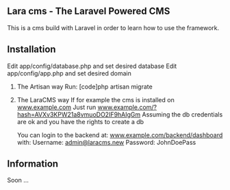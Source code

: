 ## Lara cms - The Laravel Powered CMS

This is a cms build with Laravel in order to learn how to use the framework.

## Installation

Edit app/config/database.php and set desired database
Edit app/config/app.php and set desired domain

1. The Artisan way
   Run: [code]php artisan migrate

2. The LaraCMS way
   If for example the cms is installed on www.example.com
   Just run www.example.com/?hash=AVXv3KPW21a8vmuoDO2IF9hAIgGm
   Assuming the db credentials are ok and you have the rights to create a db

   You can login to the backend at:
   www.example.com/backend/dashboard
   with:
   Username: admin@laracms.new
   Password: JohnDoePass


## Information
Soon ...



